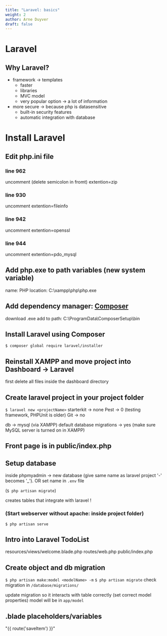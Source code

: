 ```yaml
---
title: "Laravel: basics"
weight: 2
author: Arne Duyver
draft: false
---
```


# Laravel
## Why Laravel?
- framework -> templates
  - faster
  - libraries
  - MVC model
  - very popular option -> a lot of information
- more secure -> because php is datasensitive
  - built-in security features
  - automatic integration with database

# Install Laravel
## Edit php.ini file
### line 962
uncomment (delete semicolon in fromt) extention=zip
### line 930
uncomment extention=fileinfo
### line 942
uncomment extention=openssl
### line 944
uncomment extention=pdo_mysql

## Add php.exe to path variables (new system variable)
name: PHP
location: C:\xampp\php\php.exe

## Add dependency manager: [Composer](https://getcomposer.org/download/)
download .exe
add to path: C:\ProgramData\ComposerSetup\bin

## Install Laravel using Composer
`$ composer global require laravel/installer`

## Reinstall XAMPP and move project into Dashboard -> Laravel
first delete all files inside the dashboard directory

## Create laravel project in your project folder
`$ laravel new <projectName>`
starterkit -> none
Pest -> 0 (testing framework, PHPUnit is older)
Git -> no

db -> mysql (via XAMPP)
default database migrations -> yes (make sure MySQL server is turned on in XAMPP)

## Front page is in public/index.php

## Setup database
inside phpmyadmin -> new database (give same name as laravel project '-' becomes '_').
OR set name in `.env` file

(`$ php artisan migrate`)

creates tables that integrate with laravel !

### (Start webserver without apache: inside project folder)
`$ php artisan serve`

## Intro into Laravel TodoList
resources/views/welcome.blade.php
routes/web.php
public/index.php

## Create object and db migration
`$ php artisan make:model <modelName> -m`
`$ php artisan migrate`
check migration in `/database/migrations/`

update migration so it interacts with table correctly (set correct model properties)
model will be in `app/model`

## .blade placeholders/variables
"{{ route('saveItem') }}"
